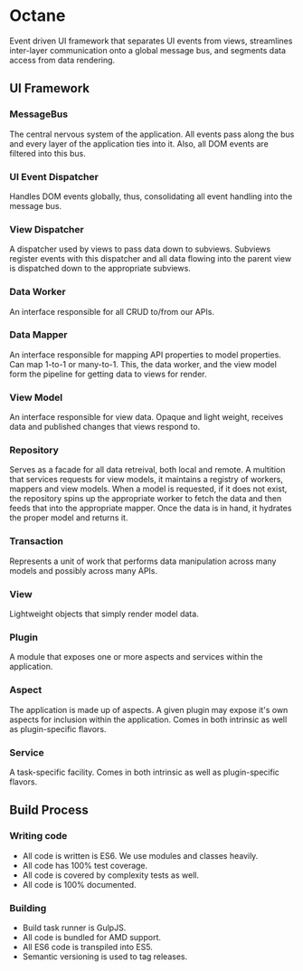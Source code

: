 # Octane
Event driven UI framework that separates UI events from views, streamlines inter-layer communication onto a global message bus, and segments data access from data rendering.

## UI Framework

### MessageBus
The central nervous system of the application. All events pass along the bus and every layer of the application ties into it. Also, all DOM events are filtered into this bus.

### UI Event Dispatcher
Handles DOM events globally, thus, consolidating all event handling into the message bus.

### View Dispatcher
A dispatcher used by views to pass data down to subviews. Subviews register events with this dispatcher and all data flowing into the parent view is dispatched down to the appropriate subviews.

### Data Worker
An interface responsible for all CRUD to/from our APIs.

### Data Mapper
An interface responsible for mapping API properties to model properties. Can map 1-to-1 or many-to-1. This, the data worker, and the view model form the pipeline for getting data to views for render.

### View Model
An interface responsible for view data. Opaque and light weight, receives data and published changes that views respond to.

### Repository
Serves as a facade for all data retreival, both local and remote. A multition that services requests for view models, it maintains a registry of workers, mappers and view models. When a model is requested, if it does not exist, the repository spins up the appropriate worker to fetch the data and then feeds that into the appropriate mapper. Once the data is in hand, it hydrates the proper model and returns it.

### Transaction
Represents a unit of work that performs data manipulation across many models and possibly across many APIs.

### View
Lightweight objects that simply render model data.

### Plugin
A module that exposes one or more aspects and services within the application.

### Aspect
The application is made up of aspects. A given plugin may expose it's own aspects for inclusion within the application. Comes in both intrinsic as well as plugin-specific flavors.

### Service
A task-specific facility. Comes in both intrinsic as well as plugin-specific flavors.

## Build Process

### Writing code

* All code is written is ES6. We use modules and classes heavily.
* All code has 100% test coverage.
* All code is covered by complexity tests as well.
* All code is 100% documented.

### Building

* Build task runner is GulpJS.
* All code is bundled for AMD support.
* All ES6 code is transpiled into ES5.
* Semantic versioning is used to tag releases.
